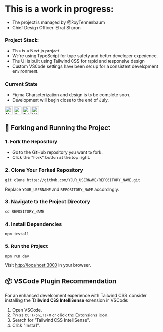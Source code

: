 # This is a work in progress:
- The project is managed by @RoyTennenbaum
- Chief Design Officer: Efrat Sharon

### Project Stack:
- This is a Next.js project.
- We're using TypeScript for type safety and better developer experience.
- The UI is built using Tailwind CSS for rapid and responsive design.
- Custom VSCode settings have been set up for a consistent development environment.


### Current State
- Figma Characterization and design is to be complete soon.
- Development will begin close to the end of July.

<img src="https://www.svgrepo.com/show/354113/nextjs-icon.svg" width="25" height="25" alt="Next.js Logo"> 
<img src="https://www.typescriptlang.org/images/branding/logo-grouping.svg" width="25" height="25" alt="TypeScript Logo"> 
<img src="https://tailwindcss.com/_next/static/media/tailwindcss-mark.3c5441fc7a190fb1800d4a5c7f07ba4b1345a9c8.svg" width="25" height="25" alt="Tailwind CSS Logo"> 
<img src="https://code.visualstudio.com/assets/images/code-stable.png" width="25" height="25" alt="VSCode Logo">

<h2>🚀 Forking and Running the Project</h2>

<h3>1. Fork the Repository</h3>
<ul>
    <li>Go to the GitHub repository you want to fork.</li>
    <li>Click the "Fork" button at the top right.</li>
</ul>

<h3>2. Clone Your Forked Repository</h3>
<pre><code>git clone https://github.com/YOUR_USERNAME/REPOSITORY_NAME.git</code></pre>
<p>Replace <code>YOUR_USERNAME</code> and <code>REPOSITORY_NAME</code> accordingly.</p>

<h3>3. Navigate to the Project Directory</h3>
<pre><code>cd REPOSITORY_NAME</code></pre>

<h3>4. Install Dependencies</h3>
<pre><code>npm install</code></pre>

<h3>5. Run the Project</h3>
<pre><code>npm run dev</code></pre>
<p>Visit <a href="http://localhost:3000">http://localhost:3000</a> in your browser.</p>

<h2>📦 VSCode Plugin Recommendation</h2>
<p>For an enhanced development experience with Tailwind CSS, consider installing the <strong>Tailwind CSS IntelliSense</strong> extension in VSCode:</p>
<ol>
    <li>Open VSCode.</li>
    <li>Press <code>Ctrl+Shift+X</code> or click the Extensions icon.</li>
    <li>Search for "Tailwind CSS IntelliSense".</li>
    <li>Click "Install".</li>
</ol>